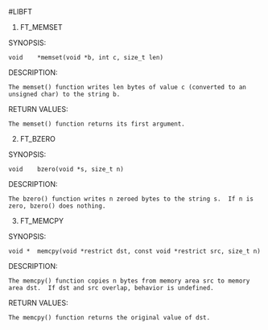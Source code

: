 #LIBFT

1. FT_MEMSET

SYNOPSIS:
    
    void    *memset(void *b, int c, size_t len)
DESCRIPTION:

    The memset() function writes len bytes of value c (converted to an unsigned char) to the string b.
RETURN VALUES:

    The memset() function returns its first argument.

2. FT_BZERO

SYNOPSIS:

    void    bzero(void *s, size_t n)
DESCRIPTION:

    The bzero() function writes n zeroed bytes to the string s.  If n is zero, bzero() does nothing.



3. FT_MEMCPY

SYNOPSIS:

    void *  memcpy(void *restrict dst, const void *restrict src, size_t n)
DESCRIPTION:

    The memcpy() function copies n bytes from memory area src to memory area dst.  If dst and src overlap, behavior is undefined.
RETURN VALUES:

    The memcpy() function returns the original value of dst.
